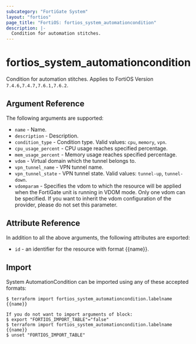 ```yaml
---
subcategory: "FortiGate System"
layout: "fortios"
page_title: "FortiOS: fortios_system_automationcondition"
description: |-
  Condition for automation stitches.
---
```


# fortios_system_automationcondition
Condition for automation stitches. Applies to FortiOS Version `7.4.6,7.4.7,7.6.1,7.6.2`.

## Argument Reference

The following arguments are supported:

* `name` - Name.
* `description` - Description.
* `condition_type` - Condition type. Valid values: `cpu`, `memory`, `vpn`.
* `cpu_usage_percent` - CPU usage reaches specified percentage.
* `mem_usage_percent` - Memory usage reaches specified percentage.
* `vdom` - Virtual domain which the tunnel belongs to.
* `vpn_tunnel_name` - VPN tunnel name.
* `vpn_tunnel_state` - VPN tunnel state. Valid values: `tunnel-up`, `tunnel-down`.
* `vdomparam` - Specifies the vdom to which the resource will be applied when the FortiGate unit is running in VDOM mode. Only one vdom can be specified. If you want to inherit the vdom configuration of the provider, please do not set this parameter.


## Attribute Reference

In addition to all the above arguments, the following attributes are exported:
* `id` - an identifier for the resource with format {{name}}.

## Import

System AutomationCondition can be imported using any of these accepted formats:
```
$ terraform import fortios_system_automationcondition.labelname {{name}}

If you do not want to import arguments of block:
$ export "FORTIOS_IMPORT_TABLE"="false"
$ terraform import fortios_system_automationcondition.labelname {{name}}
$ unset "FORTIOS_IMPORT_TABLE"
```
